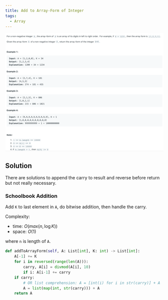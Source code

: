 ```yaml
---
title: Add to Array-Form of Integer
tags:
  - Array
---
```


<img class="medium-zoom" src="/algo/add-to-array-form-of-integer.png" alt="https://leetcode.com/problems/add-to-array-form-of-integer">

## Solution

There are solutions to append the carry to result and reverse before return but not really necessary.

### Schoolbook Addition

Add `K` to last element in `A`, do bitwise addition, then handle the carry.

Complexity:

- time: $O(max(n,\log K))$
- space: $O(1)$

where `n` is length of `A`.

```py {7}
def addToArrayForm(self, A: List[int], K: int) -> List[int]:
    A[-1] += K
    for i in reversed(range(len(A))):
        carry, A[i] = divmod(A[i], 10)
        if i: A[i-1] += carry
    if carry:
        # OR list comprehension: A = [int(i) for i in str(carry)] + A
        A = list(map(int, str(carry))) + A
    return A
```
